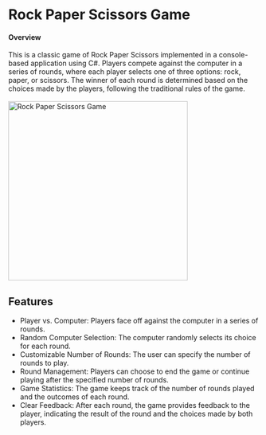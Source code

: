 # Rock Paper Scissors Game
<div>
  <h4>Overview</h4>
This is a classic game of Rock Paper Scissors implemented in a console-based application using C#. Players compete against the computer in a series of rounds, where each player selects one of three options: rock, paper, or scissors. The winner of each round is determined based on the choices made by the players, following the traditional rules of the game.<br><br>
<img src="https://usercontent1.hubstatic.com/8935350_f520.jpg" alt="Rock Paper Scissors Game" height= 360, width=360>

<h2>Features</h2>
<ul>
<li>Player vs. Computer: Players face off against the computer in a series of rounds.
<li>Random Computer Selection: The computer randomly selects its choice for each round.
<li>Customizable Number of Rounds: The user can specify the number of rounds to play.
<li>Round Management: Players can choose to end the game or continue playing after the specified number of rounds.
<li>Game Statistics: The game keeps track of the number of rounds played and the outcomes of each round.
<li>Clear Feedback: After each round, the game provides feedback to the player, indicating the result of the round and the choices made by both players.

</ul>
</div>


